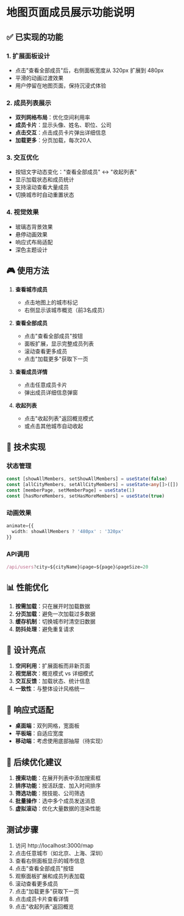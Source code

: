 # 地图页面成员展示功能说明

## ✅ 已实现的功能

### 1. 扩展面板设计
- 点击"查看全部成员"后，右侧面板宽度从 320px 扩展到 480px
- 平滑的动画过渡效果
- 用户停留在地图页面，保持沉浸式体验

### 2. 成员列表展示
- **双列网格布局**：优化空间利用率
- **成员卡片**：显示头像、姓名、职位、公司
- **点击交互**：点击成员卡片弹出详细信息
- **加载更多**：分页加载，每次20人

### 3. 交互优化
- 按钮文字动态变化："查看全部成员" ↔ "收起列表"
- 显示加载状态和成员统计
- 支持滚动查看大量成员
- 切换城市时自动重置状态

### 4. 视觉效果
- 玻璃态背景效果
- 悬停动画效果
- 响应式布局适配
- 深色主题设计

## 🎮 使用方法

1. **查看城市成员**
   - 点击地图上的城市标记
   - 右侧显示该城市概览（前3名成员）

2. **查看全部成员**
   - 点击"查看全部成员"按钮
   - 面板扩展，显示完整成员列表
   - 滚动查看更多成员
   - 点击"加载更多"获取下一页

3. **查看成员详情**
   - 点击任意成员卡片
   - 弹出成员详细信息弹窗

4. **收起列表**
   - 点击"收起列表"返回概览模式
   - 或点击其他城市自动收起

## 🔧 技术实现

### 状态管理
```typescript
const [showAllMembers, setShowAllMembers] = useState(false)
const [allCityMembers, setAllCityMembers] = useState<any[]>([])
const [memberPage, setMemberPage] = useState(1)
const [hasMoreMembers, setHasMoreMembers] = useState(true)
```

### 动画效果
```typescript
animate={{ 
  width: showAllMembers ? '480px' : '320px'
}}
```

### API调用
```typescript
/api/users?city=${cityName}&page=${page}&pageSize=20
```

## 📊 性能优化

1. **按需加载**：只在展开时加载数据
2. **分页加载**：避免一次加载过多数据
3. **缓存机制**：切换城市时清空旧数据
4. **防抖处理**：避免重复请求

## 🎨 设计亮点

1. **空间利用**：扩展面板而非新页面
2. **视觉层次**：概览模式 vs 详细模式
3. **交互反馈**：加载状态、统计信息
4. **一致性**：与整体设计风格统一

## 📱 响应式适配

- **桌面端**：双列网格，宽面板
- **平板端**：自适应宽度
- **移动端**：考虑使用底部抽屉（待实现）

## 🚀 后续优化建议

1. **搜索功能**：在展开列表中添加搜索框
2. **排序功能**：按活跃度、加入时间排序
3. **筛选功能**：按技能、公司筛选
4. **批量操作**：选中多个成员发送消息
5. **虚拟滚动**：优化大量数据的渲染性能

## 测试步骤

1. 访问 http://localhost:3000/map
2. 点击任意城市（如北京、上海、深圳）
3. 查看右侧面板显示的城市信息
4. 点击"查看全部成员"按钮
5. 观察面板扩展和成员列表加载
6. 滚动查看更多成员
7. 点击"加载更多"获取下一页
8. 点击成员卡片查看详情
9. 点击"收起列表"返回概览